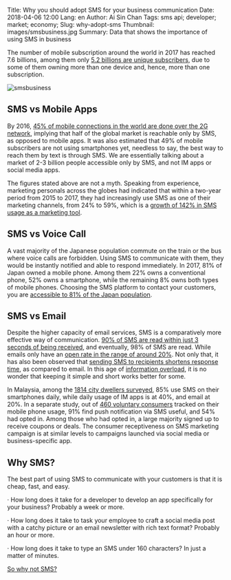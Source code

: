 Title: Why you should adopt SMS for your business communication
Date: 2018-04-06 12:00
Lang: en
Author: Ai Sin Chan
Tags: sms api; developer; market; economy; 
Slug: why-adopt-sms
Thumbnail: images/smsbusiness.jpg
Summary: Data that shows the importance of using SMS in business

The number of mobile subscription around the world in 2017 has reached 7.6 billions, among them only [5.2 billions are unique subscribers](https://www.ericsson.com/en/mobility-report/reports/november-2017), due to some of them owning more than one device and, hence, more than one subscription.

![smsbusiness](/images/smsbusiness.jpg)

## SMS vs Mobile Apps

By 2016, [45% of mobile connections in the world are done over the 2G network](https://www.gsmaintelligence.com/research/2017/02/the-mobile-economy-2017/612/), implying that half of the global market is reachable only by SMS, as opposed to mobile apps. It was also estimated that 49% of mobile subscribers are not using smartphones yet, needless to say, the best way to reach them by text is through SMS. We are essentially talking about a market of 2-3 billion people accessible only by SMS, and not IM apps or social media apps.

The figures stated above are not a myth. Speaking from experience, marketing personals across the globes had indicated that within a two-year period from 2015 to 2017, they had increasingly use SMS as one of their marketing channels, from 24% to 59%, which is a [growth of 142% in SMS usage as a marketing tool](https://www.salesforce.com/blog/2017/06/fourth-annual-state-of-marketing-report.html).

## SMS vs Voice Call

A vast majority of the Japanese population commute on the train or the bus where voice calls are forbidden. Using SMS to communicate with them, they would be instantly notified and able to respond immediately. In 2017, 81% of Japan owned a mobile phone. Among them 22% owns a conventional phone, 52% owns a smartphone, while the remaining 8% owns both types of mobile phones. Choosing the SMS platform to contact your customers, you are [accessible to 81% of the Japan population](https://www2.deloitte.com/jp/ja/pages/technology-media-and-telecommunications/articles/com/mobile-consumer-survey-2017.html). 

## SMS vs Email

Despite the higher capacity of email services, SMS is a comparatively more effective way of communication. [90% of SMS are read within just 3 seconds of being received](https://info.dynmark.com/hs-fs/hub/307137/file-650880813-pdf/whitepapers/Intelligence_Review_Edition2.pdfhttps:/info.dynmark.com/hs-fs/hub/307137/file-650880813-pdf/whitepapers/Intelligence_Review_Edition2.pdf), and eventually, 98% of SMS are read. While emails only have an [open rate in the range of around 20%](https://www.smartinsights.com/email-marketing/email-communications-strategy/statistics-sources-for-email-marketing/). Not only that, it has also been observed that [sending SMS to recipients shortens response time](http://www.pewresearch.org/2016/09/07/text-message-notification-for-web-surveys/), as compared to email. In this age of [information overload](http://www.pewinternet.org/2016/12/07/information-overload/), it is no wonder that keeping it simple and short works better for some.

In Malaysia, among the [1814 city dwellers surveyed](http://sdiwc.net/digital-library/a-study-of-the-trend-of-smartphone-andits-usage-behavior-in-malaysia), 85% use SMS on their smartphones daily, while daily usage of IM apps is at 40%, and email at 20%. In a separate study, out of [460 voluntary consumers](https://www.salesforce.com/blog/2014/02/mobile-behavior-report.html) tracked on their mobile phone usage, 91% find push notification via SMS useful, and 54% had opted in. Among those who had opted in, a large majority signed up to receive coupons or deals. The consumer receptiveness on SMS marketing campaign is at similar levels to campaigns launched via social media or business-specific app.

## Why SMS?

The best part of using SMS to communicate with your customers is that it is cheap, fast, and easy.

·       How long does it take for a developer to develop an app specifically for your business? Probably a week or more.

·       How long does it take to task your employee to craft a social media post with a catchy picture or an email newsletter with rich text format? Probably an hour or more.

·       How long does it take to type an SMS under 160 characters? In just a matter of minutes.

[So why not SMS?](https://www.xoxzo.com/en/about/sms-api/)

 
